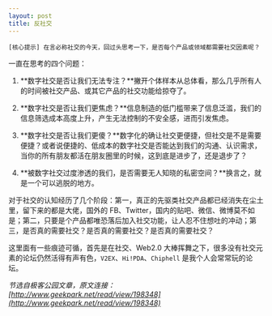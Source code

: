 ```yaml
---
layout: post
title: 反社交
---
```

`[核心提示] 在言必称社交的今天，回过头思考一下，是否每个产品或领域都需要社交因素呢？`

一直在思考的四个问题：

1. **数字社交是否让我们无法专注？**撇开个体样本从总体看，那么几乎所有人的时间被社交产品、或其它产品的社交功能给掠夺了。

1. **数字社交是否让我们更焦虑？**信息制造的低门槛带来了信息泛滥，我们的信息筛选成本高度上升，产生无法控制的不安全感，进而引发焦虑。

1. **数字社交是否让我们更傻？**数字化的确让社交更便捷，但社交是不是需要便捷？或者说便捷的、低成本的数字社交是否能达到我们的沟通、认识需求，当你的所有朋友都活在朋友圈里的时候，这到底是进步了，还是退步了？

1. **被数字社交过度渗透的我们，是否需要无人知晓的私密空间？**换言之，就是一个可以逃脱的地方。

对于社交的认知经历了几个阶段：第一，真正的先驱类社交产品都已经消失在尘土里，留下来的都是大佬，国外的 FB、Twitter，国内的贴吧、微信、微博莫不如是；第二，只要是个产品都唯恐落后加入社交功能，让人忍不住想吐的冲动；第三，是否真的需要社交？是否真的需要社交？是否真的需要社交？

这里面有一些痕迹可循，首先是在社交、Web2.0 大棒挥舞之下，很多没有社交元素的论坛仍然活得有声有色，`V2EX`、`Hi!PDA`、`Chiphell` 是我个人会常常玩的论坛。

*节选自极客公园文章，原文连接：[http://www.geekpark.net/read/view/198348](http://www.geekpark.net/read/view/198348)*